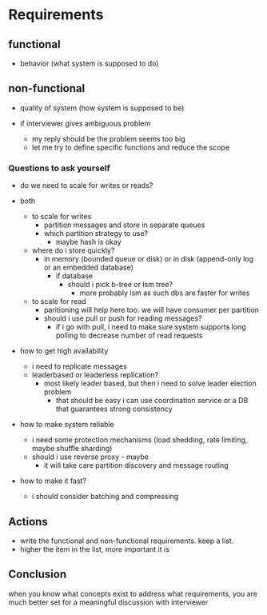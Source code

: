 # Requirements

## functional

- behavior (what system is supposed to do)

## non-functional

- quality of system (how system is supposed to be)

- if interviewer gives ambiguous problem
  - my reply should be the problem seems too big
  - let me try to define specific functions and reduce the scope

### Questions to ask yourself

- do we need to scale for writes or reads?
- both

  - to scale for writes
    - partition messages and store in separate queues
    - which partition strategy to use?
      - maybe hash is okay
  - where do i store quickly?
    - in memory (bounded queue or disk) or in disk (append-only log or an embedded database)
      - if database
        - should i pick b-tree or lsm tree?
          - more probably lsm as such dbs are faster for writes
  - to scale for read
    - paritioning will help here too. we will have consumer per partition
    - should i use pull or push for reading messages?
      - if i go with pull, i need to make sure system supports long polling to decrease number of read requests

- how to get high availability

  - i need to replicate messages
  - leaderbased or leaderless replication?
    - most likely leader based, but then i need to solve leader election problem
      - that should be easy i can use coordination service or a DB that guarantees strong consistency

- how to make system reliable

  - i need some protection mechanisms (load shedding, rate limiting, maybe shuffle sharding)
  - should i use reverse proxy - maybe
    - it will take care partition discovery and message routing

- how to make it fast?

  - i should consider batching and compressing

## Actions

- write the functional and non-functional requirements. keep a list.
- higher the item in the list, more important it is

## Conclusion

when you know what concepts exist to address what requirements, you are much better set for a meaningful discussion with interviewer
